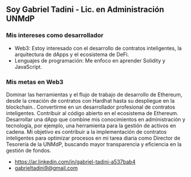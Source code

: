 ## Soy Gabriel Tadini - Lic. en Administración UNMdP

### Mis intereses como desarrollador
- Web3: Estoy interesado con el desarrollo de contratos inteligentes, la arquitectura de dApps y el ecosistema de DeFi.
- Lenguajes de programación: Me enfoco en aprender Solidity y JavaScript.

### Mis metas en Web3
Dominar las herramientas y el flujo de trabajo de desarrollo de Ethereum, desde la creación de contratos con Hardhat hasta su despliegue en la blockchain..
Convertirme en un desarrollador profesional de contratos inteligentes.
Contribuir al código abierto en el ecosistema de Ethereum.
Desarrollar una dApp que combine mis conocimientos en administración y tecnología, por ejemplo, una herramienta para la gestión de activos en cadena.
Mi objetivo es contribuir a la implementación de contratos inteligentes para optimizar procesos en mi tarea diaria como Director de Tesorería de la UNMdP, buscando mayor transparencia y eficiencia en la gestión de fondos.

* https://ar.linkedin.com/in/gabriel-tadini-a537bab4
* gabrieltadini9@gmail.com 
